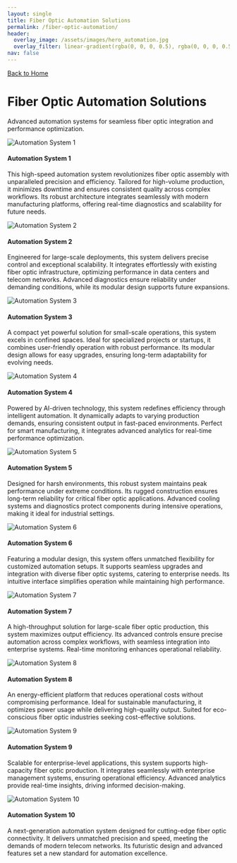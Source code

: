 ```yaml
---
layout: single
title: Fiber Optic Automation Solutions
permalink: /fiber-optic-automation/
header:
  overlay_image: /assets/images/hero_automation.jpg
  overlay_filter: linear-gradient(rgba(0, 0, 0, 0.5), rgba(0, 0, 0, 0.5))
nav: false
---
```


<a href="/" class="back-button">Back to Home</a>

# Fiber Optic Automation Solutions
Advanced automation systems for seamless fiber optic integration and performance optimization.

<div class="product-list">
  <div class="product-item">
    <img src="/assets/images/products/automation1.jpg" alt="Automation System 1">
    <h4>Automation System 1</h4>
    <p>This high-speed automation system revolutionizes fiber optic assembly with unparalleled precision and efficiency. Tailored for high-volume production, it minimizes downtime and ensures consistent quality across complex workflows. Its robust architecture integrates seamlessly with modern manufacturing platforms, offering real-time diagnostics and scalability for future needs.</p>
  </div>
  <div class="product-item">
    <img src="/assets/images/products/automation2.jpg" alt="Automation System 2">
    <h4>Automation System 2</h4>
    <p>Engineered for large-scale deployments, this system delivers precise control and exceptional scalability. It integrates effortlessly with existing fiber optic infrastructure, optimizing performance in data centers and telecom networks. Advanced diagnostics ensure reliability under demanding conditions, while its modular design supports future expansions.</p>
  </div>
  <div class="product-item">
    <img src="/assets/images/products/automation3.jpg" alt="Automation System 3">
    <h4>Automation System 3</h4>
    <p>A compact yet powerful solution for small-scale operations, this system excels in confined spaces. Ideal for specialized projects or startups, it combines user-friendly operation with robust performance. Its modular design allows for easy upgrades, ensuring long-term adaptability for evolving needs.</p>
  </div>
  <div class="product-item">
    <img src="/assets/images/products/automation4.jpg" alt="Automation System 4">
    <h4>Automation System 4</h4>
    <p>Powered by AI-driven technology, this system redefines efficiency through intelligent automation. It dynamically adapts to varying production demands, ensuring consistent output in fast-paced environments. Perfect for smart manufacturing, it integrates advanced analytics for real-time performance optimization.</p>
  </div>
  <div class="product-item">
    <img src="/assets/images/products/automation5.jpg" alt="Automation System 5">
    <h4>Automation System 5</h4>
    <p>Designed for harsh environments, this robust system maintains peak performance under extreme conditions. Its rugged construction ensures long-term reliability for critical fiber optic applications. Advanced cooling systems and diagnostics protect components during intensive operations, making it ideal for industrial settings.</p>
  </div>
  <div class="product-item">
    <img src="/assets/images/products/automation6.jpg" alt="Automation System 6">
    <h4>Automation System 6</h4>
    <p>Featuring a modular design, this system offers unmatched flexibility for customized automation setups. It supports seamless upgrades and integration with diverse fiber optic systems, catering to enterprise needs. Its intuitive interface simplifies operation while maintaining high performance.</p>
  </div>
  <div class="product-item">
    <img src="/assets/images/products/automation7.jpg" alt="Automation System 7">
    <h4>Automation System 7</h4>
    <p>A high-throughput solution for large-scale fiber optic production, this system maximizes output efficiency. Its advanced controls ensure precise automation across complex workflows, with seamless integration into enterprise systems. Real-time monitoring enhances operational reliability.</p>
  </div>
  <div class="product-item">
    <img src="/assets/images/products/automation8.jpg" alt="Automation System 8">
    <h4>Automation System 8</h4>
    <p>An energy-efficient platform that reduces operational costs without compromising performance. Ideal for sustainable manufacturing, it optimizes power usage while delivering high-quality output. Suited for eco-conscious fiber optic industries seeking cost-effective solutions.</p>
  </div>
  <div class="product-item">
    <img src="/assets/images/products/automation9.jpg" alt="Automation System 9">
    <h4>Automation System 9</h4>
    <p>Scalable for enterprise-level applications, this system supports high-capacity fiber optic production. It integrates seamlessly with enterprise management systems, ensuring operational efficiency. Advanced analytics provide real-time insights, driving informed decision-making.</p>
  </div>
  <div class="product-item">
    <img src="/assets/images/products/automation10.jpg" alt="Automation System 10">
    <h4>Automation System 10</h4>
    <p>A next-generation automation system designed for cutting-edge fiber optic connectivity. It delivers unmatched precision and speed, meeting the demands of modern telecom networks. Its futuristic design and advanced features set a new standard for automation excellence.</p>
  </div>
</div>